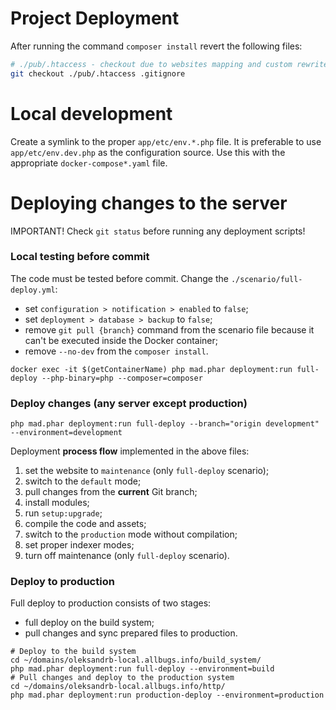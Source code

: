 # Project Deployment #

After running the command `composer install` revert the following files:

```bash
# ./pub/.htaccess - checkout due to websites mapping and custom rewrite rules
git checkout ./pub/.htaccess .gitignore
```


# Local development #

Create a symlink to the proper `app/etc/env.*.php` file. It is preferable to use `app/etc/env.dev.php` as the
configuration source. Use this with the appropriate `docker-compose*.yaml` file.


# Deploying changes to the server #

IMPORTANT! Check `git status` before running any deployment scripts!

### Local testing before commit ###

The code must be tested before commit. Change the `./scenario/full-deploy.yml`:
- set `configuration > notification > enabled` to `false`;
- set `deployment > database > backup` to `false`;
- remove `git pull {branch}` command from the scenario file because it can't be executed inside the Docker container;
- remove `--no-dev` from the `composer install`.

```shell
docker exec -it $(getContainerName) php mad.phar deployment:run full-deploy --php-binary=php --composer=composer
```

### Deploy changes (any server except production) ###

```shell
php mad.phar deployment:run full-deploy --branch="origin development" --environment=development
```

Deployment **process flow** implemented in the above files:

1) set the website to `maintenance` (only `full-deploy` scenario);
2) switch to the `default` mode;
3) pull changes from the **current** Git branch;
4) install modules;
5) run `setup:upgrade`;
6) compile the code and assets;
7) switch to the `production` mode without compilation;
8) set proper indexer modes;
9) turn off maintenance (only `full-deploy` scenario).

### Deploy to production ###

Full deploy to production consists of two stages:
- full deploy on the build system;
- pull changes and sync prepared files to production.

```shell
# Deploy to the build system
cd ~/domains/oleksandrb-local.allbugs.info/build_system/
php mad.phar deployment:run full-deploy --environment=build
# Pull changes and deploy to the production system
cd ~/domains/oleksandrb-local.allbugs.info/http/
php mad.phar deployment:run production-deploy --environment=production

